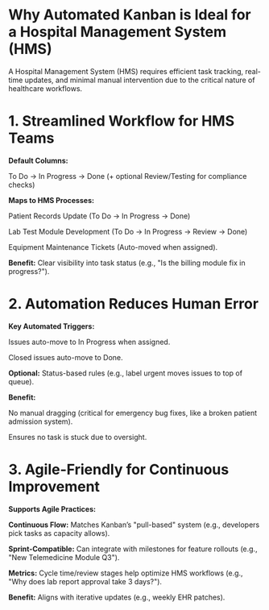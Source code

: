# Why Automated Kanban is Ideal for a Hospital Management System (HMS)

A Hospital Management System (HMS) requires efficient task tracking, real-time updates, and minimal manual intervention due to the critical nature of healthcare workflows.

# 1. Streamlined Workflow for HMS Teams
**Default Columns:**

To Do → In Progress → Done (+ optional Review/Testing for compliance checks)

**Maps to HMS Processes:**

Patient Records Update (To Do → In Progress → Done)

Lab Test Module Development (To Do → In Progress → Review → Done)

Equipment Maintenance Tickets (Auto-moved when assigned).

**Benefit:** Clear visibility into task status (e.g., "Is the billing module fix in progress?").

# 2. Automation Reduces Human Error

**Key Automated Triggers:**

Issues auto-move to In Progress when assigned.

Closed issues auto-move to Done.

**Optional:** Status-based rules (e.g., label urgent moves issues to top of queue).

**Benefit:**

No manual dragging (critical for emergency bug fixes, like a broken patient admission system).

Ensures no task is stuck due to oversight.

# 3. Agile-Friendly for Continuous Improvement

**Supports Agile Practices:**

**Continuous Flow:** Matches Kanban’s "pull-based" system (e.g., developers pick tasks as capacity allows).

**Sprint-Compatible:** Can integrate with milestones for feature rollouts (e.g., "New Telemedicine Module Q3").

**Metrics:** Cycle time/review stages help optimize HMS workflows (e.g., "Why does lab report approval take 3 days?").

**Benefit:** Aligns with iterative updates (e.g., weekly EHR patches).
